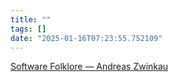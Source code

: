 ```yaml
---
title: ""
tags: []
date: "2025-01-16T07:23:55.752109"
---
```

[Software Folklore ― Andreas Zwinkau](http://beza1e1.tuxen.de/lore/index.html) 
